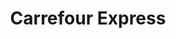 ---
title: "Carrefour Express"
url: /ciudad-autonoma-de-buenos-aires/carrefour-express-paraguay-2/
shop: Lebensmittel
---
